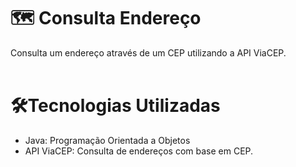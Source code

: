 # 🗺️ Consulta Endereço 

Consulta um endereço através de um CEP utilizando a API ViaCEP.
<br/>
<br/>

# 🛠Tecnologias Utilizadas

- Java: Programação Orientada a Objetos
- API ViaCEP: Consulta de endereços com base em CEP.
<br/>
<br/>
